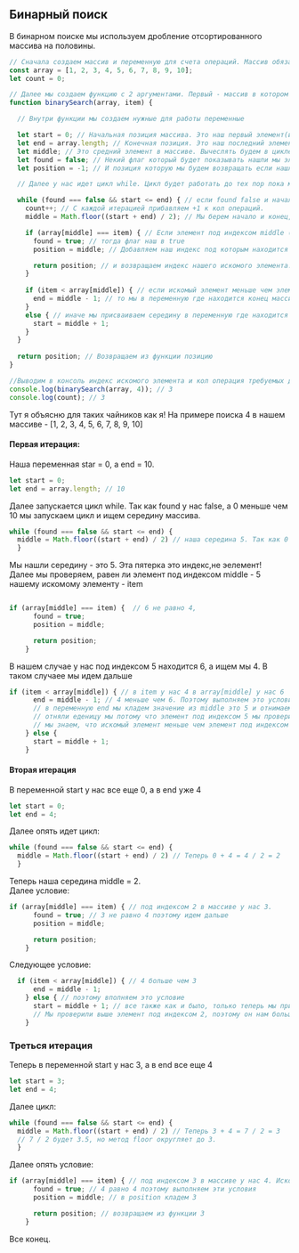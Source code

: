 ## Бинарный поиск 
В бинарном поиске мы используем дробление отсортированного массива на половины.<br>
```javaScript
// Сначала создаем массив и переменную для счета операций. Массив обязательно должен быть отсортирован.
const array = [1, 2, 3, 4, 5, 6, 7, 8, 9, 10];
let count = 0;

// Далее мы создаем функцию с 2 аргументами. Первый - массив в котором ищем и второй - сам элемент который ищем.
function binarySearch(array, item) {

  // Внутри функции мы создаем нужные для работы переменные

  let start = 0; // Начальная позиция массива. Это наш первый элемент(индекс 0)
  let end = array.length; // Конечная позиция. Это наш последний элемент(Вычесляем по длине массива)
  let middle; // Это средний элемент в массиве. Вычеслять будем в цикле ниже.
  let found = false; // Некий флаг который будет показывать нашли мы элемент или нет.
  let position = -1; // И позиция которую мы будем возвращать если нашли элемент, если нет, то возвращаем -1

  // Далее у нас идет цикл while. Цикл будет работать до тех пор пока мы не нашли элемент.

  while (found === false && start <= end) { // если found false и начало меньше и не поровнялось с концом, то ищем дальше
    count++; // С каждой итерацией прибавляем +1 к кол операций.
    middle = Math.floor((start + end) / 2); // Мы берем начало и конец, прибавляем и делим на 2. Так мы находим середину

    if (array[middle] === item) { // Если элемент под индексом middle (наша середина) равен, тому что ищем.
      found = true; // тогда флаг наш в true
      position = middle; // Добавляем наш индекс под которым находится средний элемент в позицию

      return position; // и возвращаем индекс нашего искомого элемента.
    }
    
    if (item < array[middle]) { // если искомый элемент меньше чем элемент под индексом middle(наша середина)
      end = middle - 1; // то мы в переменную где находится конец массива присваиваем нашу середину и отнимаем 1.
    } 
    else { // иначе мы присваиваем середину в переменную где находится начало и прибавляем 1
      start = middle + 1;
    }
  }
  
  return position; // Возвращаем из функции позицию
}

//Выводим в консоль индекс искомого элемента и кол операция требуемых для этого:
console.log(binarySearch(array, 4)); // 3
console.log(count); // 3
```
Тут я объясню для таких чайников как я! На примере поиска 4 в нашем массиве -  [1, 2, 3, 4, 5, 6, 7, 8, 9, 10]<br>
#### Первая итерация:<br>
Наша переменная star = 0, а end = 10.
```javaScript
let start = 0;
let end = array.length; // 10
```
Далее запускается цикл while. Так как found у нас false, а 0 меньше чем 10 мы запускаем цикл и ищем середину массива.
```javaScript
while (found === false && start <= end) { 
  middle = Math.floor((start + end) / 2) // наша середина 5. Так как 0 + 10 = 10 / 2 = 5 
  }
```
Мы нашли середину - это 5. Эта пятерка это индекс,не эелемент!<br>
Далее мы проверяем, равен ли элемент под индексом middle - 5 нашему искомому элементу - item
```javaScript

if (array[middle] === item) {  // 6 не равно 4, 
      found = true; 
      position = middle; 

      return position; 
    }

```
В нашем случае у нас под индексом 5 находится 6, а ищем мы 4. В таком случаее мы идем дальше
```javaScript                                           
if (item < array[middle]) { // в item у нас 4 в array[middle] у нас 6
      end = middle - 1; // 4 меньше чем 6. Поэтому выполняем это условие.
      // в переменную end мы кладем значение из middle это 5 и отнимаем 1, значит в end у нас 4.
      // отняли еденицу мы потому что элемент под индексом 5 мы проверили выше в условии (array[middle] === item)
      // мы знаем, что искомый элемент меньше чем элемент под индексом 5. Поэтому все остальное включительно 5 нам не нужно и мы это отрезаем.
    } else {
      start = middle + 1;
    }
```
#### Вторая итерация <br>
В переменной start у нас все еще 0, а в end уже 4
```javaScript
let start = 0;
let end = 4;
```
Далее опять идет цикл:
```javaScript
while (found === false && start <= end) { 
  middle = Math.floor((start + end) / 2) // Теперь 0 + 4 = 4 / 2 = 2
  }
```
Теперь наша середина middle = 2.<br>
Далее условие:<br>
```javaScript
if (array[middle] === item) { // под индексом 2 в массиве у нас 3.
      found = true; // 3 не равно 4 поэтому идем дальше
      position = middle;

      return position;
    }

```
Следующее условие:<br>
```javaScript
  if (item < array[middle]) { // 4 больше чем 3
      end = middle - 1;
    } else { // поэтому вполняем это условие
      start = middle + 1; // все также как и было, только теперь мы прибавляем 1, а не отнимаем.
      // Мы проверили выше элемент под индексом 2, поэтому он нам больше не нужен, поэтому прибавляем +1
    }
```
### Треться итерация
Теперь в переменной start у нас 3, а в end все еще 4
```javaScript
let start = 3;
let end = 4;
```
Далее цикл:
```javaScript
while (found === false && start <= end) { 
  middle = Math.floor((start + end) / 2) // Теперь 3 + 4 = 7 / 2 = 3
  // 7 / 2 будет 3.5, но метод floor округляет до 3.
  }
```
Далее опять условие:<br>
```javaScript
if (array[middle] === item) { // под индексом 3 в массиве у нас 4. Искомый элемент тоже 4
      found = true; // 4 равно 4 поэтому выполняем эти условия
      position = middle; // в position кладем 3

      return position; // возвращаем из функции 3
    }
```
Все конец.
